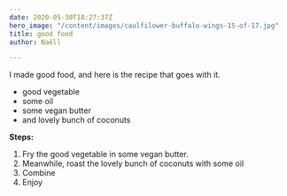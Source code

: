 ```yaml
---
date: 2020-05-30T18:27:37Z
hero_image: "/content/images/caulfilower-buffalo-wings-15-of-17.jpg"
title: good food
author: Naëll

---
```

I made good food, and here is the recipe that goes with it.

* good vegetable
* some oil
* some vegan butter
* and lovely bunch of coconuts

**Steps:**

1. Fry the good vegetable in some vegan butter.
2. Meanwhile, roast the lovely bunch of coconuts with some oil
3. Combine
4. Enjoy